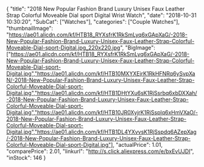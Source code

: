 {
	"title": "2018 New Popular Fashion Brand Luxury  Unisex Faux Leather Strap Colorful Moveable Dial sport Digital Wrist Watch",
	"date": "2018-10-31 10:30:20",
	"SubCat": ["Watches"],
	"categories": ["Couple Watches"],
	"thumbnailImage": "https://ae01.alicdn.com/kf/HTB18_RYXsfrK1RkSmLyq6xGApXaG/-2018-New-Popular-Fashion-Brand-Luxury-Unisex-Faux-Leather-Strap-Colorful-Moveable-Dial-sport-Digital.jpg_220x220.jpg",
	"BigImage": ["https://ae01.alicdn.com/kf/HTB18_RYXsfrK1RkSmLyq6xGApXaG/-2018-New-Popular-Fashion-Brand-Luxury-Unisex-Faux-Leather-Strap-Colorful-Moveable-Dial-sport-Digital.jpg","https://ae01.alicdn.com/kf/HTB10MXYXEjrK1RkHFNRq6ySvpXaN/-2018-New-Popular-Fashion-Brand-Luxury-Unisex-Faux-Leather-Strap-Colorful-Moveable-Dial-sport-Digital.jpg","https://ae01.alicdn.com/kf/HTB1DHtYXu6sK1RjSsrbq6xbDXXah/-2018-New-Popular-Fashion-Brand-Luxury-Unisex-Faux-Leather-Strap-Colorful-Moveable-Dial-sport-Digital.jpg","https://ae01.alicdn.com/kf/HTB10JR0XyjrK1RjSsplq6xHmVXaO/-2018-New-Popular-Fashion-Brand-Luxury-Unisex-Faux-Leather-Strap-Colorful-Moveable-Dial-sport-Digital.jpg","https://ae01.alicdn.com/kf/HTB1DL4YXvvsK1RjSspdq6AZepXag/-2018-New-Popular-Fashion-Brand-Luxury-Unisex-Faux-Leather-Strap-Colorful-Moveable-Dial-sport-Digital.jpg"],
	"actualPrice": 1.01,
	"comparePrice": 2.01,
	"linkurl": "http://s.click.aliexpress.com/e/bxEvUJDI",
	"inStock": 146
}
